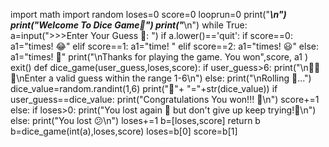 import math
import random
loses=0
score=0
looprun=0
print("_________\n")
print("Welcome To Dice Game🎲")
print("_________\n")
while True:
  a=input(">>>Enter Your Guess 🤫:  ")
  if a.lower()=='quit':
    if score==0:
      a1="times! 😂"
    elif score==1:
      a1="time! "
    elif score==2:
      a1="times! 😃"
    else:
      a1="times! 🤩"
    print("\nThanks for playing the game. You won",score, a1 )
    exit()
  def dice_game(user_guess,loses,score):
    if user_guess>6:
      print("\n🚫🚫🚫\nEnter a valid guess within the range 1-6\n")
    else:
      print("\nRolling 🎲...")
      dice_value=random.randint(1,6)
      print("🎲"+ "="+str(dice_value))
      if user_guess==dice_value:
        print("Congratulations You won!!! 🥳\n")
        score+=1
      else:
        if loses>0:
          print("You lost again 🤕 but don't give up keep trying!😤\n")
        else:
          print("You lost 😕\n")
          loses+=1
    b=[loses,score]
    return b       
  b=dice_game(int(a),loses,score)
  loses=b[0]
  score=b[1]
